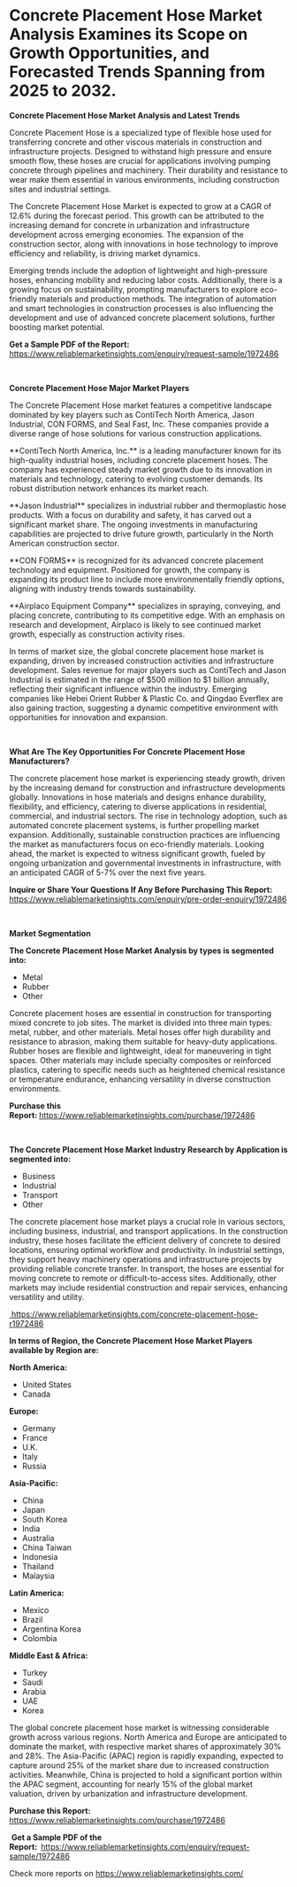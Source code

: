 <p><h1>Concrete Placement Hose Market Analysis Examines its Scope on Growth Opportunities, and Forecasted Trends Spanning from 2025 to 2032.</h1></p><p><strong>Concrete Placement Hose Market Analysis and Latest Trends</strong></p>
<p><p>Concrete Placement Hose is a specialized type of flexible hose used for transferring concrete and other viscous materials in construction and infrastructure projects. Designed to withstand high pressure and ensure smooth flow, these hoses are crucial for applications involving pumping concrete through pipelines and machinery. Their durability and resistance to wear make them essential in various environments, including construction sites and industrial settings.</p><p>The Concrete Placement Hose Market is expected to grow at a CAGR of 12.6% during the forecast period. This growth can be attributed to the increasing demand for concrete in urbanization and infrastructure development across emerging economies. The expansion of the construction sector, along with innovations in hose technology to improve efficiency and reliability, is driving market dynamics. </p><p>Emerging trends include the adoption of lightweight and high-pressure hoses, enhancing mobility and reducing labor costs. Additionally, there is a growing focus on sustainability, prompting manufacturers to explore eco-friendly materials and production methods. The integration of automation and smart technologies in construction processes is also influencing the development and use of advanced concrete placement solutions, further boosting market potential.</p></p>
<p><strong>Get a Sample PDF of the Report:&nbsp;</strong> <a href="https://www.reliablemarketinsights.com/enquiry/request-sample/1972486?utm_campaign=3361&utm_medium=2&utm_source=Github&utm_content=ia&utm_term=05042025&utm_id=concrete-placement-hose">https://www.reliablemarketinsights.com/enquiry/request-sample/1972486</a></p>
<p>&nbsp;</p>
<p><strong>Concrete Placement Hose Major Market Players</strong></p>
<p><p>The Concrete Placement Hose market features a competitive landscape dominated by key players such as ContiTech North America, Jason Industrial, CON FORMS, and Seal Fast, Inc. These companies provide a diverse range of hose solutions for various construction applications.</p><p>**ContiTech North America, Inc.** is a leading manufacturer known for its high-quality industrial hoses, including concrete placement hoses. The company has experienced steady market growth due to its innovation in materials and technology, catering to evolving customer demands. Its robust distribution network enhances its market reach.</p><p>**Jason Industrial** specializes in industrial rubber and thermoplastic hose products. With a focus on durability and safety, it has carved out a significant market share. The ongoing investments in manufacturing capabilities are projected to drive future growth, particularly in the North American construction sector.</p><p>**CON FORMS** is recognized for its advanced concrete placement technology and equipment. Positioned for growth, the company is expanding its product line to include more environmentally friendly options, aligning with industry trends towards sustainability.</p><p>**Airplaco Equipment Company** specializes in spraying, conveying, and placing concrete, contributing to its competitive edge. With an emphasis on research and development, Airplaco is likely to see continued market growth, especially as construction activity rises.</p><p>In terms of market size, the global concrete placement hose market is expanding, driven by increased construction activities and infrastructure development. Sales revenue for major players such as ContiTech and Jason Industrial is estimated in the range of $500 million to $1 billion annually, reflecting their significant influence within the industry. Emerging companies like Hebei Orient Rubber & Plastic Co. and Qingdao Everflex are also gaining traction, suggesting a dynamic competitive environment with opportunities for innovation and expansion.</p></p>
<p>&nbsp;</p>
<p><strong>What Are The Key Opportunities For Concrete Placement Hose Manufacturers?</strong></p>
<p><p>The concrete placement hose market is experiencing steady growth, driven by the increasing demand for construction and infrastructure developments globally. Innovations in hose materials and designs enhance durability, flexibility, and efficiency, catering to diverse applications in residential, commercial, and industrial sectors. The rise in technology adoption, such as automated concrete placement systems, is further propelling market expansion. Additionally, sustainable construction practices are influencing the market as manufacturers focus on eco-friendly materials. Looking ahead, the market is expected to witness significant growth, fueled by ongoing urbanization and governmental investments in infrastructure, with an anticipated CAGR of 5-7% over the next five years.</p></p>
<p><strong>Inquire or Share Your Questions If Any Before Purchasing This Report:</strong> <a href="https://www.reliablemarketinsights.com/enquiry/pre-order-enquiry/1972486?utm_campaign=3361&utm_medium=2&utm_source=Github&utm_content=ia&utm_term=05042025&utm_id=concrete-placement-hose">https://www.reliablemarketinsights.com/enquiry/pre-order-enquiry/1972486</a></p>
<p>&nbsp;</p>
<p><strong>Market Segmentation</strong></p>
<p><strong>The Concrete Placement Hose Market Analysis by types is segmented into:</strong></p>
<p><ul><li>Metal</li><li>Rubber</li><li>Other</li></ul></p>
<p><p>Concrete placement hoses are essential in construction for transporting mixed concrete to job sites. The market is divided into three main types: metal, rubber, and other materials. Metal hoses offer high durability and resistance to abrasion, making them suitable for heavy-duty applications. Rubber hoses are flexible and lightweight, ideal for maneuvering in tight spaces. Other materials may include specialty composites or reinforced plastics, catering to specific needs such as heightened chemical resistance or temperature endurance, enhancing versatility in diverse construction environments.</p></p>
<p><strong>Purchase this Report:&nbsp;</strong><a href="https://www.reliablemarketinsights.com/purchase/1972486?utm_campaign=3361&utm_medium=2&utm_source=Github&utm_content=ia&utm_term=05042025&utm_id=concrete-placement-hose">https://www.reliablemarketinsights.com/purchase/1972486</a></p>
<p>&nbsp;</p>
<p><strong>The Concrete Placement Hose Market Industry Research by Application is segmented into:</strong></p>
<p><ul><li>Business</li><li>Industrial</li><li>Transport</li><li>Other</li></ul></p>
<p><p>The concrete placement hose market plays a crucial role in various sectors, including business, industrial, and transport applications. In the construction industry, these hoses facilitate the efficient delivery of concrete to desired locations, ensuring optimal workflow and productivity. In industrial settings, they support heavy machinery operations and infrastructure projects by providing reliable concrete transfer. In transport, the hoses are essential for moving concrete to remote or difficult-to-access sites. Additionally, other markets may include residential construction and repair services, enhancing versatility and utility.</p></p>
<p><a href="https://www.reliablemarketinsights.com/concrete-placement-hose-r1972486?utm_campaign=3361&utm_medium=2&utm_source=Github&utm_content=ia&utm_term=05042025&utm_id=concrete-placement-hose">&nbsp;https://www.reliablemarketinsights.com/concrete-placement-hose-r1972486</a></p>
<p><strong>In terms of Region, the Concrete Placement Hose Market Players available by Region are:</strong></p>
<p>
    <p> <strong> North America: </strong>
        <ul>
            <li>United States</li>
            <li>Canada</li>
        </ul>
        </p> 
    <p> <strong> Europe: </strong>
        <ul>
            <li>Germany</li>
            <li>France</li>
            <li>U.K.</li>
            <li>Italy</li>
            <li>Russia</li>
        </ul>
        </p> 
    <p> <strong> Asia-Pacific: </strong>
        <ul>
            <li>China</li>
            <li>Japan</li>
            <li>South Korea</li>
            <li>India</li>
            <li>Australia</li>
            <li>China Taiwan</li>
            <li>Indonesia</li>
            <li>Thailand</li>
            <li>Malaysia</li>
        </ul>
        </p> 
    <p> <strong> Latin America: </strong>
        <ul>
            <li>Mexico</li>
            <li>Brazil</li>
            <li>Argentina Korea</li>
            <li>Colombia</li>
        </ul>
        </p> 
    <p> <strong> Middle East & Africa: </strong>
        <ul>
            <li>Turkey</li>
            <li>Saudi</li>
            <li>Arabia</li>
            <li>UAE</li>
            <li>Korea</li>
        </ul>
    </p>
    </p>
<p><p>The global concrete placement hose market is witnessing considerable growth across various regions. North America and Europe are anticipated to dominate the market, with respective market shares of approximately 30% and 28%. The Asia-Pacific (APAC) region is rapidly expanding, expected to capture around 25% of the market share due to increased construction activities. Meanwhile, China is projected to hold a significant portion within the APAC segment, accounting for nearly 15% of the global market valuation, driven by urbanization and infrastructure development.</p></p>
<p><strong>Purchase this Report: </strong><a href="https://www.reliablemarketinsights.com/purchase/1972486?utm_campaign=3361&utm_medium=2&utm_source=Github&utm_content=ia&utm_term=05042025&utm_id=concrete-placement-hose">https://www.reliablemarketinsights.com/purchase/1972486</a></p>
<p>&nbsp;<strong>Get a Sample PDF of the Report:&nbsp;&nbsp;</strong><a href="https://www.reliablemarketinsights.com/enquiry/request-sample/1972486?utm_campaign=3361&utm_medium=2&utm_source=Github&utm_content=ia&utm_term=05042025&utm_id=concrete-placement-hose">https://www.reliablemarketinsights.com/enquiry/request-sample/1972486</a></p>
<p><strong></strong></p>
<p>Check more reports on <a href="https://www.reliablemarketinsights.com/?utm_campaign=3361&utm_medium=2&utm_source=Github&utm_content=ia&utm_term=05042025&utm_id=concrete-placement-hose">https://www.reliablemarketinsights.com/</a></p>